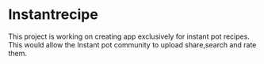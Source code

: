 # Instantrecipe

This project is working on creating app exclusively for instant pot recipes.
This would allow the Instant pot community to upload share,search and rate them.
